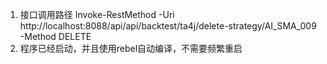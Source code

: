 1. 接口调用路径 Invoke-RestMethod -Uri http://localhost:8088/api/api/backtest/ta4j/delete-strategy/AI_SMA_009 -Method DELETE 
2. 程序已经启动，并且使用rebel自动编译，不需要频繁重启